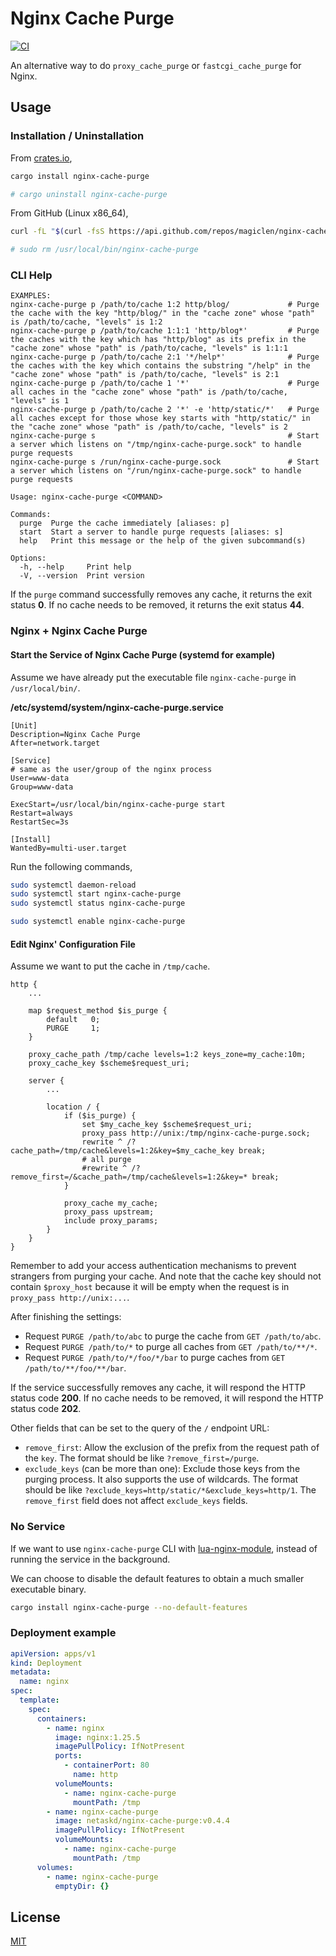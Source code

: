 Nginx Cache Purge
====================

[![CI](https://github.com/magiclen/nginx-cache-purge/actions/workflows/ci.yml/badge.svg)](https://github.com/magiclen/nginx-cache-purge/actions/workflows/ci.yml)

An alternative way to do `proxy_cache_purge` or `fastcgi_cache_purge` for Nginx.

## Usage

### Installation / Uninstallation

From [crates.io](https://crates.io/crates/nginx-cache-purge),

```bash
cargo install nginx-cache-purge

# cargo uninstall nginx-cache-purge
```

From GitHub (Linux x86_64),

```bash
curl -fL "$(curl -fsS https://api.github.com/repos/magiclen/nginx-cache-purge/releases/latest | sed -r -n 's/.*"browser_download_url": *"(.*\/nginx-cache-purge_'$(uname -m)')".*/\1/p')" -O && sudo mv nginx-cache-purge_$(uname -m) /usr/local/bin/nginx-cache-purge && sudo chmod +x /usr/local/bin/nginx-cache-purge

# sudo rm /usr/local/bin/nginx-cache-purge
```

### CLI Help

```
EXAMPLES:
nginx-cache-purge p /path/to/cache 1:2 http/blog/             # Purge the cache with the key "http/blog/" in the "cache zone" whose "path" is /path/to/cache, "levels" is 1:2
nginx-cache-purge p /path/to/cache 1:1:1 'http/blog*'         # Purge the caches with the key which has "http/blog" as its prefix in the "cache zone" whose "path" is /path/to/cache, "levels" is 1:1:1
nginx-cache-purge p /path/to/cache 2:1 '*/help*'              # Purge the caches with the key which contains the substring "/help" in the "cache zone" whose "path" is /path/to/cache, "levels" is 2:1
nginx-cache-purge p /path/to/cache 1 '*'                      # Purge all caches in the "cache zone" whose "path" is /path/to/cache, "levels" is 1
nginx-cache-purge p /path/to/cache 2 '*' -e 'http/static/*'   # Purge all caches except for those whose key starts with "http/static/" in the "cache zone" whose "path" is /path/to/cache, "levels" is 2
nginx-cache-purge s                                           # Start a server which listens on "/tmp/nginx-cache-purge.sock" to handle purge requests
nginx-cache-purge s /run/nginx-cache-purge.sock               # Start a server which listens on "/run/nginx-cache-purge.sock" to handle purge requests

Usage: nginx-cache-purge <COMMAND>

Commands:
  purge  Purge the cache immediately [aliases: p]
  start  Start a server to handle purge requests [aliases: s]
  help   Print this message or the help of the given subcommand(s)

Options:
  -h, --help     Print help
  -V, --version  Print version
```

If the `purge` command successfully removes any cache, it returns the exit status **0**. If no cache needs to be removed, it returns the exit status **44**.

### Nginx + Nginx Cache Purge

#### Start the Service of Nginx Cache Purge (systemd for example)

Assume we have already put the executable file `nginx-cache-purge` in `/usr/local/bin/`.

**/etc/systemd/system/nginx-cache-purge.service**

```
[Unit]
Description=Nginx Cache Purge
After=network.target

[Service]
# same as the user/group of the nginx process
User=www-data
Group=www-data

ExecStart=/usr/local/bin/nginx-cache-purge start
Restart=always
RestartSec=3s

[Install]
WantedBy=multi-user.target
```

Run the following commands,

```bash
sudo systemctl daemon-reload
sudo systemctl start nginx-cache-purge
sudo systemctl status nginx-cache-purge

sudo systemctl enable nginx-cache-purge
```

#### Edit Nginx' Configuration File

Assume we want to put the cache in `/tmp/cache`.

```nginx
http {
    ...

    map $request_method $is_purge {
        default   0;
        PURGE     1;
    }

    proxy_cache_path /tmp/cache levels=1:2 keys_zone=my_cache:10m;
    proxy_cache_key $scheme$request_uri;

    server {
        ...

        location / {
            if ($is_purge) {
                set $my_cache_key $scheme$request_uri;
                proxy_pass http://unix:/tmp/nginx-cache-purge.sock;
                rewrite ^ /?cache_path=/tmp/cache&levels=1:2&key=$my_cache_key break;
                # all purge
                #rewrite ^ /?remove_first=/&cache_path=/tmp/cache&levels=1:2&key=* break;
            }

            proxy_cache my_cache;
            proxy_pass upstream;
            include proxy_params;
        }
    }
}
```

Remember to add your access authentication mechanisms to prevent strangers from purging your cache. And note that the cache key should not contain `$proxy_host` because it will be empty when the request is in `proxy_pass http://unix:...`.

After finishing the settings:

* Request `PURGE /path/to/abc` to purge the cache from `GET /path/to/abc`.
* Request `PURGE /path/to/*` to purge all caches from `GET /path/to/**/*`.
* Request `PURGE /path/to/*/foo/*/bar` to purge caches from `GET /path/to/**/foo/**/bar`.

If the service successfully removes any cache, it will respond the HTTP status code **200**. If no cache needs to be removed, it will respond the HTTP status code **202**.

Other fields that can be set to the query of the `/` endpoint URL:

* `remove_first`: Allow the exclusion of the prefix from the request path of the `key`. The format should be like `?remove_first=/purge`.
* `exclude_keys` (can be more than one): Exclude those keys from the purging process. It also supports the use of wildcards. The format should be like `?exclude_keys=http/static/*&exclude_keys=http/1`. The `remove_first` field does not affect `exclude_keys` fields.

### No Service

If we want to use `nginx-cache-purge` CLI with [lua-nginx-module](https://github.com/openresty/lua-nginx-module), instead of running the service in the background.

We can choose to disable the default features to obtain a much smaller executable binary.

```bash
cargo install nginx-cache-purge --no-default-features
```

### Deployment example

```yaml
apiVersion: apps/v1
kind: Deployment
metadata:
  name: nginx
spec:
  template:
    spec:
      containers:
        - name: nginx
          image: nginx:1.25.5
          imagePullPolicy: IfNotPresent
          ports:
            - containerPort: 80
              name: http
          volumeMounts:
            - name: nginx-cache-purge
              mountPath: /tmp
        - name: nginx-cache-purge
          image: netaskd/nginx-cache-purge:v0.4.4
          imagePullPolicy: IfNotPresent
          volumeMounts:
            - name: nginx-cache-purge
              mountPath: /tmp
      volumes:
        - name: nginx-cache-purge
          emptyDir: {}
```

## License

[MIT](LICENSE)
